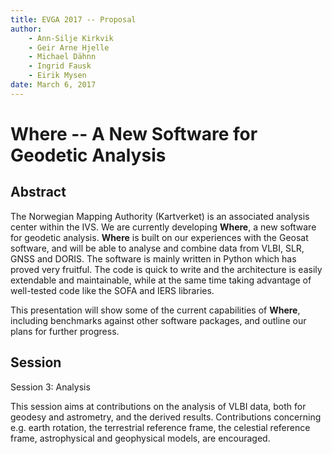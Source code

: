 ```yaml
---
title: EVGA 2017 -- Proposal
author:
    - Ann-Silje Kirkvik
    - Geir Arne Hjelle
    - Michael Dähnn
    - Ingrid Fausk
    - Eirik Mysen
date: March 6, 2017
---
```


# Where -- A New Software for Geodetic Analysis

## Abstract

The Norwegian Mapping Authority (Kartverket) is an associated analysis center
within the IVS.  We are currently developing __Where__, a new software for
geodetic analysis. __Where__ is built on our experiences with the Geosat
software, and will be able to analyse and combine data from VLBI, SLR, GNSS and
DORIS. The software is mainly written in Python which has proved very
fruitful. The code is quick to write and the architecture is easily extendable
and maintainable, while at the same time taking advantage of well-tested code
like the SOFA and IERS libraries.

This presentation will show some of the current capabilities of __Where__,
including benchmarks against other software packages, and outline our plans for
further progress.

## Session

Session 3: Analysis

This session aims at contributions on the analysis of VLBI data, both for
geodesy and astrometry, and the derived results. Contributions concerning
e.g. earth rotation, the terrestrial reference frame, the celestial reference
frame, astrophysical and geophysical models, are encouraged.
